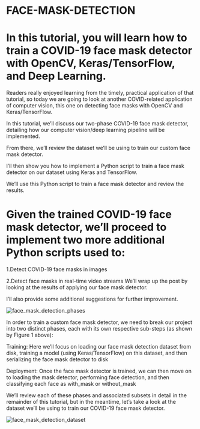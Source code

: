 
# FACE-MASK-DETECTION
# In this tutorial, you will learn how to train a COVID-19 face mask detector with OpenCV, Keras/TensorFlow, and Deep Learning.

Readers really enjoyed learning from the timely, practical application of that tutorial, so today we are going to look at another COVID-related application of computer vision, this one on detecting face masks with OpenCV and Keras/TensorFlow.

In this tutorial, we’ll discuss our two-phase COVID-19 face mask detector, detailing how our computer vision/deep learning pipeline will be implemented.

From there, we’ll review the dataset we’ll be using to train our custom face mask detector.

I’ll then show you how to implement a Python script to train a face mask detector on our dataset using Keras and TensorFlow.

We’ll use this Python script to train a face mask detector and review the results.

# Given the trained COVID-19 face mask detector, we’ll proceed to implement two more additional Python scripts used to:

1.Detect COVID-19 face masks in images

2.Detect face masks in real-time video streams
We’ll wrap up the post by looking at the results of applying our face mask detector.

I’ll also provide some additional suggestions for further improvement.

![face_mask_detection_phases](https://user-images.githubusercontent.com/87760317/132211152-d697c1fe-b076-4bc7-b07d-47d7df19b997.png)

In order to train a custom face mask detector, we need to break our project into two distinct phases, each with its own respective sub-steps (as shown by Figure 1 above):


Training: Here we’ll focus on loading our face mask detection dataset from disk, training a model (using Keras/TensorFlow) on this dataset, and then serializing the face mask detector to disk


Deployment: Once the face mask detector is trained, we can then move on to loading the mask detector, performing face detection, and then classifying each face as with_mask or without_mask



We’ll review each of these phases and associated subsets in detail in the remainder of this tutorial, but in the meantime, let’s take a look at the dataset we’ll be using to train our COVID-19 face mask detector.

![face_mask_detection_dataset](https://user-images.githubusercontent.com/87760317/132211549-d128f4ce-409a-43f6-b38e-3a914d5993c4.jpg)
